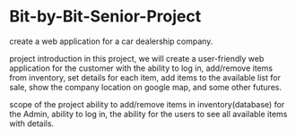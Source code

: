 # Bit-by-Bit-Senior-Project
 create a web application for a car dealership company.

 project introduction 
 in this project, we will create a user-friendly web application for the customer with the ability to log in, add/remove items from inventory, set details for each item, add items to the available list for sale, show the company location on google map, and some other futures.
 
 scope of the project
 ability to add/remove items in inventory(database) for the Admin, ability to log in, the ability for the users to see all available items with details.
